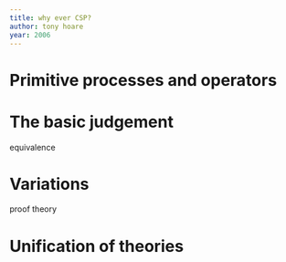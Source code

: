```yaml
---
title: why ever CSP?
author: tony hoare
year: 2006
---
```


# Primitive processes and operators
# The basic judgement
equivalence
# Variations
proof theory
# Unification of theories
